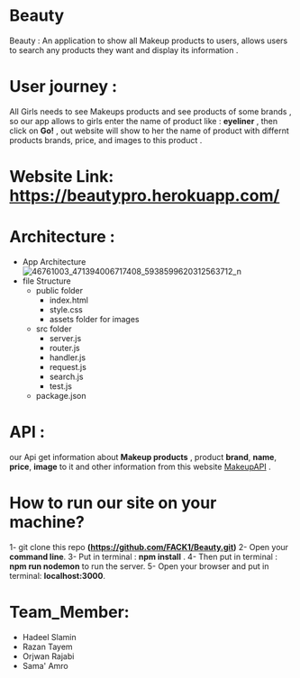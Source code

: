 
# Beauty
Beauty : An application to show all Makeup products to users, allows users to search any products they want and display its information .

# User journey :
  All Girls needs to see Makeups products and see products of some brands , so our app allows to girls enter the name of product like : **eyeliner** , then click on **Go!** , out website will show to her the name of product with differnt products brands, price, and images to this product .  

# Website Link: https://beautypro.herokuapp.com/

# Architecture :
- App Architecture 
![46761003_471394006717408_5938599620312563712_n](https://user-images.githubusercontent.com/41734542/49073729-c19bb700-f23b-11e8-8f98-aa0261f7f1bd.jpg)
- file Structure 
  - public folder 
    - index.html 
    - style.css 
    - assets folder for images
  - src folder 
    - server.js
    - router.js
    - handler.js
    - request.js
    - search.js
    - test.js
  - package.json

# API : 
  our Api get information about **Makeup products** , product **brand**, **name**, **price**, **image** to it and other information from this website [MakeupAPI](http://makeup-api.herokuapp.com/api/v1/products) .
 
# How to run our site on your machine?
1- git clone this repo **(https://github.com/FACK1/Beauty.git)**
2- Open your **command line**.
3- Put in terminal : **npm install** .
4- Then put in terminal : **npm run nodemon**  to run the server.
5- Open your browser and put in terminal: **localhost:3000**.

# Team_Member:
  - Hadeel Slamin
  - Razan Tayem
  - Orjwan Rajabi 
  - Sama' Amro 
